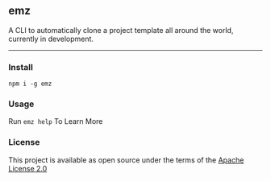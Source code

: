 ## emz
A CLI to automatically clone a project template all around the world, currently in development.

-----

### Install 
`npm i -g emz`

### Usage
Run `emz help` To Learn More

### License 
This project is available as open source under the terms of the [Apache License 2.0](https://github.com/emzjs/emz/LICENSE)
